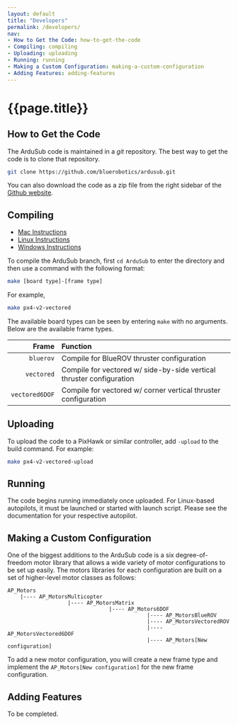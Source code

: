 ```yaml
---
layout: default
title: "Developers"
permalink: /developers/
nav:
- How to Get the Code: how-to-get-the-code
- Compiling: compiling
- Uploading: uploading
- Running: running
- Making a Custom Configuration: making-a-custom-configuration
- Adding Features: adding-features
---
```


# {{page.title}}

## How to Get the Code

The ArduSub code is maintained in a *git* repository. The best way to get the code is to clone that repository.

``` bash
git clone https://github.com/bluerobotics/ardusub.git
```

You can also download the code as a zip file from the right sidebar of the <a href="https://github.com/bluerobotics/ardusub.git">Github website</a>.

## Compiling

- [Mac Instructions](http://dev.ardupilot.com/wiki/building-px4-with-make-on-mac/)
- [Linux Instructions](http://dev.ardupilot.com/wiki/building-px4-for-linux-with-make/)
- [Windows Instructions](http://dev.ardupilot.com/wiki/building-px4-with-make/)

To compile the ArduSub branch, first `cd ArduSub` to enter the directory and then use a command with the following format:

``` bash
make [board type]-[frame type]
```

For example,

``` bash
make px4-v2-vectored
```

The available board types can be seen by entering `make` with no arguments. Below are the available frame types.

| Frame          | Function                                                             |
|---------------:|:-------------------------------------------------------------------- |
| `bluerov`      | Compile for BlueROV thruster configuration                           |
| `vectored`     | Compile for vectored w/ side-by-side vertical thruster configuration |
| `vectored6DOF` | Compile for vectored w/ corner vertical thruster configuration       |

## Uploading

To upload the code to a PixHawk or similar controller, add `-upload` to the build command. For example:

``` bash
make px4-v2-vectored-upload
```

## Running

The code begins running immediately once uploaded. For Linux-based autopilots, it must be launched or started with launch script. Please see the documentation for your respective autopilot.

## Making a Custom Configuration

One of the biggest additions to the ArduSub code is a six degree-of-freedom motor library that allows a wide variety of motor configurations to be set up easily. The motors libraries for each configuration are built on a set of higher-level motor classes as follows:

    AP_Motors
        |---- AP_MotorsMulticopter
                       |---- AP_MotorsMatrix
                                    |---- AP_Motors6DOF
                                                |---- AP_MotorsBlueROV
                                                |---- AP_MotorsVectoredROV
                                                |---- AP_MotorsVectored6DOF
                                                |---- AP_Motors[New configuration]

To add a new motor configuration, you will create a new frame type and implement the `AP_Motors[New configuration]` for the new frame configuration.

## Adding Features

To be completed.